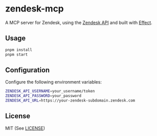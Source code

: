 # zendesk-mcp

A MCP server for Zendesk, using the [Zendesk API](https://developer.zendesk.com/api-reference) and built with [Effect](https://effect.website).

## Usage

```bash
pnpm install
pnpm start
```

## Configuration

Configure the following environment variables:

```bash
ZENDESK_API_USERNAME=your_username/token
ZENDESK_API_PASSWORD=your_password
ZENDESK_API_URL=https://your-zendesk-subdomain.zendesk.com
```

## License

MIT (See [LICENSE](LICENSE))
